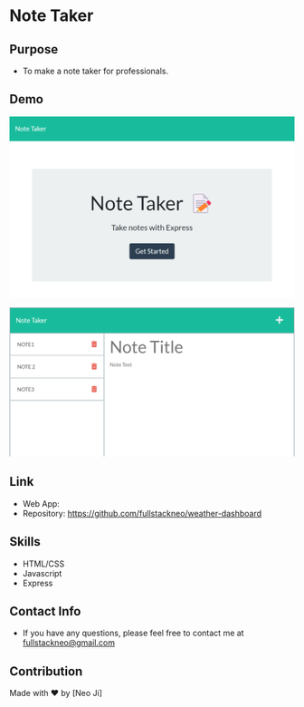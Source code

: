 # Note Taker

## Purpose

- To make a note taker for professionals.

## Demo

![image](https://github.com/fullstackneo/note-taker/blob/main/public/assets/screenshots/homepage.png)

![image](https://github.com/fullstackneo/note-taker/blob/main/public/assets/screenshots/notepage.png)

## Link

- Web App: 
- Repository: https://github.com/fullstackneo/weather-dashboard

## Skills

- HTML/CSS
- Javascript
- Express

## Contact Info

- If you have any questions, please feel free to contact me at fullstackneo@gmail.com

## Contribution

Made with ❤️ by [Neo Ji]
